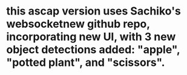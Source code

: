 # this ascap version uses Sachiko's websocketnew github repo, incorporating new UI, with 3 new object detections added: "apple", "potted plant", and "scissors".
